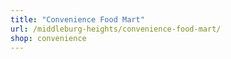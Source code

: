 ```yaml
---
title: "Convenience Food Mart"
url: /middleburg-heights/convenience-food-mart/
shop: convenience
---
```

